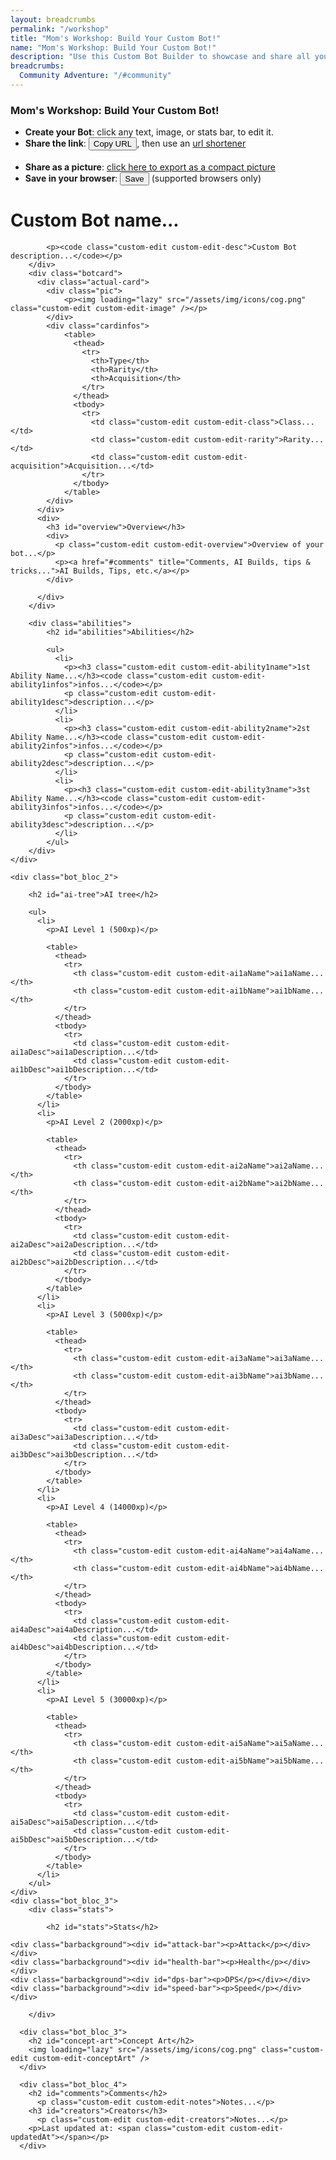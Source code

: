 ```yaml
---
layout: breadcrumbs
permalink: "/workshop"
title: "Mom's Workshop: Build Your Custom Bot!"
name: "Mom's Workshop: Build Your Custom Bot!"
description: "Use this Custom Bot Builder to showcase and share all your great ideas!"
breadcrumbs:
  Community Adventure: "/#community"
---
```


<style type="text/css">
    .botcard {
        border-radius: 10px;
        width: 240px;
        display: flex;
        flex-direction: column;
        margin: 0 auto;
    }
    .actual-card{
      margin-bottom: 20px;
    }
    .pic {
    background: linear-gradient(160deg, #1b1a6b 50%, cyan);
}
    .cardinfos {
        background: #246eff;
    }
    .cardinfos * {
        font-weight: 1000;
    }
    
    .cardinfos table {
        overflow-x: hidden;
        margin: 0px;
    }
    .bot_bloc_4{
      width: 100%;
    }
        #clipboard {
            background-color: transparent;
            color: transparent;
            border: none;
            padding: none;
            }
        .barbackground {
            background-color: beige;
            padding: 0px;
            margin: 2px 0px 3px 0px;
            height: 20px;
            max-width: 320px;
            border-radius: 10px;
        }
        #dps-bar, #health-bar, #speed-bar, #attack-bar {
            padding: 0px;
            margin: 0px;
            height: 20px;
            background-image: linear-gradient(to right, blue, rgb(50, 50, 95));
            border-radius: 10px;
        }
        #dps-bar > p , #health-bar > p, #speed-bar > p, #attack-bar > p {
            color: rgb(174, 240, 200);
            font-weight: bold;
            margin: 0px;
            padding: 1px 0px 0px 10px;
        }
</style>

<h3>Mom's Workshop: Build Your Custom Bot!</h3>
<div>
  <ul>
    <li><strong>Create your Bot</strong>: click any text, image, or stats bar, to edit it.</li>
    <li>
        <strong>Share the link</strong>: <button onclick="copyClipboard()">Copy URL</button>, then use an <a href="https://tinyurl.com/">url shortener</a>
        <input id="clipboard" type="text" readonly="">
    </li>
    <li><strong>Share as a picture</strong>: <a href="/workshop-export">click here to export as a compact picture</a></li>
    <li>
      <strong>Save in your browser</strong>: <button onclick="localSave()">Save</button> (supported browsers only)
      <ul id="savedBotsList"></ul>
    </li>
  </ul>
</div>

<div class="bot-infos">
    <div class="bot_bloc_1">
        <div class="intro">
            <h1 class="custom-edit custom-edit-name">Custom Bot name...</h1>

            <p><code class="custom-edit custom-edit-desc">Custom Bot description...</code></p>
        </div>
        <div class="botcard">
          <div class="actual-card">
            <div class="pic">
                <p><img loading="lazy" src="/assets/img/icons/cog.png" class="custom-edit custom-edit-image" /></p>
            </div>
            <div class="cardinfos">
                <table>
                  <thead>
                    <tr>
                      <th>Type</th>
                      <th>Rarity</th>
                      <th>Acquisition</th>
                    </tr>
                  </thead>
                  <tbody>
                    <tr>
                      <td class="custom-edit custom-edit-class">Class...</td>
                      <td class="custom-edit custom-edit-rarity">Rarity...</td>
                      <td class="custom-edit custom-edit-acquisition">Acquisition...</td>
                    </tr>
                  </tbody>
                </table>
            </div>
          </div>
          <div>
            <h3 id="overview">Overview</h3>
            <div>
              <p class="custom-edit custom-edit-overview">Overview of your bot...</p>
              <p><a href="#comments" title="Comments, AI Builds, tips & tricks...">AI Builds, Tips, etc.</a></p>
            </div>

          </div>
        </div>

        <div class="abilities">
            <h2 id="abilities">Abilities</h2>

            <ul>
              <li>
                <p><h3 class="custom-edit custom-edit-ability1name">1st Ability Name...</h3><code class="custom-edit custom-edit-ability1infos">infos...</code></p>
                <p class="custom-edit custom-edit-ability1desc">description...</p>
              </li>
              <li>
                <p><h3 class="custom-edit custom-edit-ability2name">2st Ability Name...</h3><code class="custom-edit custom-edit-ability2infos">infos...</code></p>
                <p class="custom-edit custom-edit-ability2desc">description...</p>
              </li>
              <li>
                <p><h3 class="custom-edit custom-edit-ability3name">3st Ability Name...</h3><code class="custom-edit custom-edit-ability3infos">infos...</code></p>
                <p class="custom-edit custom-edit-ability3desc">description...</p>
              </li>
            </ul>
        </div>
    </div>

    <div class="bot_bloc_2">

        <h2 id="ai-tree">AI tree</h2>

        <ul>
          <li>
            <p>AI Level 1 (500xp)</p>

            <table>
              <thead>
                <tr>
                  <th class="custom-edit custom-edit-ai1aName">ai1aName...</th>
                  <th class="custom-edit custom-edit-ai1bName">ai1bName...</th>
                </tr>
              </thead>
              <tbody>
                <tr>
                  <td class="custom-edit custom-edit-ai1aDesc">ai1aDescription...</td>
                  <td class="custom-edit custom-edit-ai1bDesc">ai1bDescription...</td>
                </tr>
              </tbody>
            </table>
          </li>
          <li>
            <p>AI Level 2 (2000xp)</p>

            <table>
              <thead>
                <tr>
                  <th class="custom-edit custom-edit-ai2aName">ai2aName...</th>
                  <th class="custom-edit custom-edit-ai2bName">ai2bName...</th>
                </tr>
              </thead>
              <tbody>
                <tr>
                  <td class="custom-edit custom-edit-ai2aDesc">ai2aDescription...</td>
                  <td class="custom-edit custom-edit-ai2bDesc">ai2bDescription...</td>
                </tr>
              </tbody>
            </table>
          </li>
          <li>
            <p>AI Level 3 (5000xp)</p>

            <table>
              <thead>
                <tr>
                  <th class="custom-edit custom-edit-ai3aName">ai3aName...</th>
                  <th class="custom-edit custom-edit-ai3bName">ai3bName...</th>
                </tr>
              </thead>
              <tbody>
                <tr>
                  <td class="custom-edit custom-edit-ai3aDesc">ai3aDescription...</td>
                  <td class="custom-edit custom-edit-ai3bDesc">ai3bDescription...</td>
                </tr>
              </tbody>
            </table>
          </li>
          <li>
            <p>AI Level 4 (14000xp)</p>

            <table>
              <thead>
                <tr>
                  <th class="custom-edit custom-edit-ai4aName">ai4aName...</th>
                  <th class="custom-edit custom-edit-ai4bName">ai4bName...</th>
                </tr>
              </thead>
              <tbody>
                <tr>
                  <td class="custom-edit custom-edit-ai4aDesc">ai4aDescription...</td>
                  <td class="custom-edit custom-edit-ai4bDesc">ai4bDescription...</td>
                </tr>
              </tbody>
            </table>
          </li>
          <li>
            <p>AI Level 5 (30000xp)</p>

            <table>
              <thead>
                <tr>
                  <th class="custom-edit custom-edit-ai5aName">ai5aName...</th>
                  <th class="custom-edit custom-edit-ai5bName">ai5bName...</th>
                </tr>
              </thead>
              <tbody>
                <tr>
                  <td class="custom-edit custom-edit-ai5aDesc">ai5aDescription...</td>
                  <td class="custom-edit custom-edit-ai5bDesc">ai5bDescription...</td>
                </tr>
              </tbody>
            </table>
          </li>
        </ul>
    </div>
    <div class="bot_bloc_3">
        <div class="stats">
            
            <h2 id="stats">Stats</h2>
            
    <div class="barbackground"><div id="attack-bar"><p>Attack</p></div></div>
    <div class="barbackground"><div id="health-bar"><p>Health</p></div></div>   
    <div class="barbackground"><div id="dps-bar"><p>DPS</p></div></div> 
    <div class="barbackground"><div id="speed-bar"><p>Speed</p></div></div>

        </div>

      <div class="bot_bloc_3">
        <h2 id="concept-art">Concept Art</h2>
        <img loading="lazy" src="/assets/img/icons/cog.png" class="custom-edit custom-edit-conceptArt" />
      </div>

      <div class="bot_bloc_4">
        <h2 id="comments">Comments</h2>
          <p class="custom-edit custom-edit-notes">Notes...</p>
        <h3 id="creators">Creators</h3>
          <p class="custom-edit custom-edit-creators">Notes...</p>
        <p>Last updated at: <span class="custom-edit custom-edit-updatedAt"></span></p>
      </div>
</div>


<script type="text/javascript">

    // global state with all the updated values. Serialized/b64 encoded into the anchor.
    var gState = {
        'updatedAt': "",
        'name': "Bot Name...",
        'desc': "Click to edit the description..."
    };

    // Do we have an anchor already?
    var anchor = document.location.hash;
    if (anchor){
        // If yes, get the app state out of it
        gState = extractFromAnchor(anchor);
        console.log(gState);
    }
    // then initialize the app with it
    initFromState(gState);
    initButtonsInputs();

    function initButtonsInputs(){
        document.querySelectorAll('.custom-edit').forEach(($el) => $el.onclick = clickToEdit);
        document.querySelector('.custom-edit-image').onclick = editImageUrl;
        document.querySelector('.custom-edit-conceptArt').onclick = editConceptUrl;
    }

    function editImageUrl(){
        var $img = document.querySelector('.custom-edit-image'); 
        var response = prompt("Edit the image URL", $img.src);
        response = (response === null)? $img.src : response;
        $img.src = response;
        updateState('image', response);
    }
    function editConceptUrl(){
        var $img = document.querySelector('.custom-edit-conceptArt'); 
        var response = prompt("Edit the concept art image URL", $img.src);
        response = (response === null)? $img.src : response;
        $img.src = response;
        updateState('conceptArt', response);
    }
    function clickToEdit(e){
        var $el = e.target;
        var editedFieldId = getCustomEditId($el);
        var response = prompt("Edit the field: "+editedFieldId, $el.innerText);
        response = (response === null)? $el.innerText : response;
        response = (response.match(/^\s*$/)?.length)? "click to edit..." : response;
        var newFieldValue = response;
        $el.innerText = newFieldValue;
        updateState(editedFieldId, newFieldValue);
    }
    function updateState(id, val){
        gState[id] = val;
        gState['updatedAt'] = new Date().toString();
        document.querySelector('.custom-edit-updatedAt').innerText = gState['updatedAt'];
        exportState();
    }

    function getCustomEditId($el){
        return Array.from($el.classList).filter((className) => className.startsWith('custom-edit-'))[0].slice('custom-edit-'.length)
    }


    function exportState(){
        // we do the reverse than in extractFromAnchor()
        var data = JSON.stringify(gState);
        var encoded = btoa(data);
        var anchor = '#'+encoded;
        // update the anchor
        document.location.hash = anchor;
    }


    function extractFromAnchor(anchor){
        // remove the #
        var data = anchor.slice(1);
        // the data will be base64-encoded to avoid special characters issues
        var decoded = atob(data) 
        // let's assume we serialize the data as json
        return JSON.parse(decoded);
    }


    // paste all the values from the url into the page
    function initFromState(state){
        document.querySelectorAll('.custom-edit').forEach( ($el) => {
            var fieldId = getCustomEditId($el);
            if (fieldId in gState){
                $el.innerText = gState[fieldId];
            }
        })
        if ('image' in gState) document.querySelector('.custom-edit-image').src = gState['image'];
        if ('conceptArt' in gState) document.querySelector('.custom-edit-conceptArt').src = gState['conceptArt'];
    }
  function copyClipboard(text) {
        document.getElementById("clipboard").value = window.location.href
        clipboard.focus()
        clipboard.select()
        document.execCommand('copy')
        alert("Copied!")
        }

        function clickInputs(){
            document.querySelector('#attack-bar p').onclick = attackProgress;
            document.querySelector('#health-bar p').onclick = healthProgress;
            document.querySelector('#dps-bar p').onclick = dpsProgress;
            document.querySelector('#speed-bar p').onclick = speedProgress
        }
        clickInputs();

        function attackProgress(text) {
            var attackInput = window.prompt('Type your bot attack in a 1 to 100 range')
            if (attackInput >= 0 && attackInput <= 100) {
            attackInput = attackInput
            } else {
            attackInput = 100
            window.alert('Error: input must be a number between 0 and 100')
            }
            var $attackBar = document.querySelector('#attack-bar')
            $attackBar.style.width = attackInput + '%'
        }

        function dpsProgress(text) {
            var dpsInput = window.prompt('Type your bot dps in a 1 to 100 range');
            if (dpsInput >= 0 && dpsInput <= 100) {
            dpsInput = dpsInput
            } else {
            dpsInput = 100
            window.alert('Error: input must be a number between 0 and 100')
            }
            var $dpsBar = document.querySelector('#dps-bar');
            $dpsBar.style.width = dpsInput + '%';
        }

        function healthProgress(text) {
            var healthInput = window.prompt('Type your bot health in a 1 to 100 range');
            if (healthInput >= 0 && healthInput <= 100) {
            healthInput = healthInput 
            } else {
            healthInput = 100
            window.alert('Error: input must be a number between 0 and 100')
            }
            var $healthBar = document.querySelector('#health-bar');
            $healthBar.style.width = healthInput + '%';
        }

        function speedProgress(text){
            var speedInput = window.prompt('Type your bot speed in a 1 to 100 range');
            if (speedInput >= 0 && speedInput <= 100) {
            speedInput = speedInput 
            } else {
            speedInput = 100
            window.alert('Error: input must be a number between 0 and 100')
            }
            var $speedBar = document.querySelector('#speed-bar');
            $speedBar.style.width = speedInput + '%';
        }
</script>


<script type="text/javascript">

    /* Saving custom bots drafts in localStorage */
    
    localStorage['customBots'] = localStorage['customBots'] || '{}';
    var locallySavedBots = JSON.parse(localStorage['customBots']);

    function localSave(){
        if (!(gState.name in locallySavedBots)){ locallySavedBots[gState.name] = {} }
        Object.assign(locallySavedBots[gState.name], gState);
        localStorage['customBots'] = JSON.stringify(locallySavedBots);
        displaySavedBots();
    }
    function displaySavedBots(){
        const $ul = document.querySelector('#savedBotsList');
        //clear
        $ul.innerHTML = '';
        // create a <li> for each bot in localStorage
        for (var botname in locallySavedBots){
            let $li = document.createElement('li');
            $li.innerText = botname;
            // add a Load button to each
            let $load = document.createElement('button');
            $load.innerText = "Load";
            $load.setAttribute('target', botname);
            $load.onclick = loadSavedBot;
            $li.appendChild($load);
            // add a Delete button to each
            let $delete = document.createElement('button');
            $delete.innerText = "Delete";
            $delete.setAttribute('target', botname);
            $delete.onclick = deleteSavedBot;
            $li.appendChild($delete);
            // add the li+buttons to the list
            $ul.appendChild($li);

        }
    }
    displaySavedBots();

    function loadSavedBot(event){
        var targetSavedBot = event.target.getAttribute('target');
        gState = locallySavedBots[targetSavedBot];
        initFromState();
        exportState();
    }
    function deleteSavedBot(event){
        console.log
        var targetSavedBot = event.target.getAttribute('target');
        console.log('delete '+targetSavedBot)
        delete locallySavedBots[targetSavedBot];
        localStorage['customBots'] = JSON.stringify(locallySavedBots);
        displaySavedBots();
    }
</script>
  
